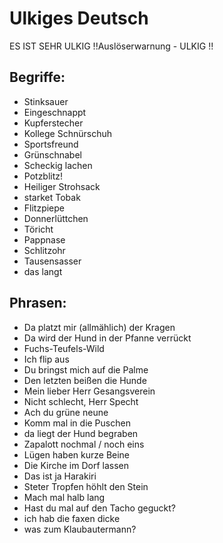 # Ulkiges Deutsch
ES IST SEHR ULKIG
!!Auslöserwarnung - ULKIG !!

## Begriffe:
- Stinksauer
- Eingeschnappt
- Kupferstecher
- Kollege Schnürschuh
- Sportsfreund
- Grünschnabel
- Scheckig lachen
- Potzblitz!
- Heiliger Strohsack
- starket Tobak
- Flitzpiepe
- Donnerlüttchen
- Töricht
- Pappnase
- Schlitzohr
- Tausensasser
- das langt

## Phrasen:
- Da platzt mir (allmählich) der Kragen
- Da wird der Hund in der Pfanne verrückt
- Fuchs-Teufels-Wild
- Ich flip aus
- Du bringst mich auf die Palme
- Den letzten beißen die Hunde
- Mein lieber Herr Gesangsverein
- Nicht schlecht, Herr Specht
- Ach du grüne neune
- Komm mal in die Puschen
- da liegt der Hund begraben
- Zapalott nochmal / noch eins
- Lügen haben kurze Beine
- Die Kirche im Dorf lassen
- Das ist ja Harakiri
- Steter Tropfen höhlt den Stein
- Mach mal halb lang
- Hast du mal auf den Tacho geguckt?
- ich hab die faxen dicke
- was zum Klaubautermann?

